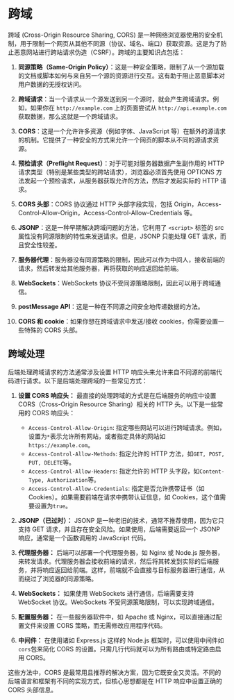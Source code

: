 # 跨域

跨域 (Cross-Origin Resource Sharing, CORS) 是一种网络浏览器使用的安全机制，用于限制一个网页从其他不同源（协议、域名、端口）获取资源。这是为了防止恶意网站进行跨站请求伪造（CSRF）。跨域的主要知识点包括：

1. **同源策略（Same-Origin Policy）**：这是一种安全策略，限制了从一个源加载的文档或脚本如何与来自另一个源的资源进行交互。这有助于阻止恶意脚本对用户数据的无授权访问。

2. **跨域请求**：当一个请求从一个源发送到另一个源时，就会产生跨域请求。例如，如果你在 `http://example.com` 上的页面尝试从 `http://api.example.com` 获取数据，那么这就是一个跨域请求。

3. **CORS**：这是一个允许许多资源（例如字体、JavaScript 等）在额外的源请求的机制。它提供了一种安全的方式来允许一个网页的脚本从不同的源请求资源。

4. **预检请求（Preflight Request）**：对于可能对服务器数据产生副作用的 HTTP 请求类型（特别是某些类型的跨站请求），浏览器必须首先使用 OPTIONS 方法发起一个预检请求，从服务器获取允许的方法，然后才发起实际的 HTTP 请求。

5. **CORS 头部**：CORS 协议通过 HTTP 头部字段实现，包括 Origin，Access-Control-Allow-Origin，Access-Control-Allow-Credentials 等。

6. **JSONP**：这是一种早期解决跨域问题的方法，它利用了 `<script>` 标签的 src 属性没有同源限制的特性来发送请求。但是，JSONP 只能处理 GET 请求，而且安全性较差。

7. **服务器代理**：服务器没有同源策略的限制，因此可以作为中间人，接收前端的请求，然后转发给其他服务器，再将获取的响应返回给前端。

8. **WebSockets**：WebSockets 协议不受同源策略限制，因此可以用于跨域通信。

9. **postMessage API**：这是一种在不同源之间安全地传递数据的方法。

10. **CORS 和 cookie**：如果你想在跨域请求中发送/接收 cookies，你需要设置一些特殊的 CORS 头部。

## 跨域处理

后端处理跨域请求的方法通常涉及设置 HTTP 响应头来允许来自不同源的前端代码进行请求。以下是后端处理跨域的一些常见方式：

1. **设置 CORS 响应头：** 最直接的处理跨域的方式是在后端服务的响应中设置 CORS（Cross-Origin Resource Sharing）相关的 HTTP 头。以下是一些常用的 CORS 响应头：

   - `Access-Control-Allow-Origin`: 指定哪些网站可以进行跨域请求。例如，设置为`*`表示允许所有网站，或者指定具体的网站如`https://example.com`。
   - `Access-Control-Allow-Methods`: 指定允许的 HTTP 方法，如`GET, POST, PUT, DELETE`等。
   - `Access-Control-Allow-Headers`: 指定允许的 HTTP 头字段，如`Content-Type, Authorization`等。
   - `Access-Control-Allow-Credentials`: 指定是否允许携带证书（如 Cookies）。如果需要前端在请求中携带认证信息，如 Cookies，这个值需要设置为`true`。

2. **JSONP（已过时）：** JSONP 是一种老旧的技术，通常不推荐使用，因为它只支持 GET 请求，并且存在安全风险。如果使用，后端需要返回一个 JSONP 响应，通常是一个函数调用的 JavaScript 代码。

3. **代理服务器：** 后端可以部署一个代理服务器，如 Nginx 或 Node.js 服务器，来转发请求。代理服务器会接收前端的请求，然后将其转发到实际的后端服务，并将响应返回给前端。这样，前端就不会直接与目标服务器进行通信，从而绕过了浏览器的同源策略。

4. **WebSockets：** 如果使用 WebSockets 进行通信，后端需要支持 WebSocket 协议。WebSockets 不受同源策略限制，可以实现跨域通信。

5. **配置服务器：** 在一些服务器软件中，如 Apache 或 Nginx，可以直接通过配置文件来设置 CORS 策略，而无需修改应用程序代码。

6. **中间件：** 在使用诸如 Express.js 这样的 Node.js 框架时，可以使用中间件如`cors`包来简化 CORS 的设置。只需几行代码就可以为所有路由或特定路由启用 CORS。

这些方法中，CORS 是最常用且推荐的解决方案，因为它既安全又灵活。不同的后端语言和框架有不同的实现方式，但核心思想都是在 HTTP 响应中设置正确的 CORS 头部信息。
